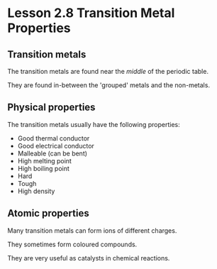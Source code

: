 # Lesson 2.8 Transition Metal Properties

## Transition metals

The transition metals are found near the *middle* of the periodic table.

They are found in-between the 'grouped' metals and the non-metals.

## Physical properties

The transition metals usually have the following properties:

* Good thermal conductor
* Good electrical conductor
* Malleable (can be bent)
* High melting point
* High boiling point
* Hard
* Tough
* High density

## Atomic properties

Many transition metals can form ions of different charges.

They sometimes form coloured compounds.

They are very useful as catalysts in chemical reactions.
